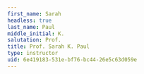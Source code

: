 ```yaml
---
first_name: Sarah
headless: true
last_name: Paul
middle_initial: K.
salutation: Prof.
title: Prof. Sarah K. Paul
type: instructor
uid: 6e419183-531e-bf76-bc44-26e5c63d059e
---
```

